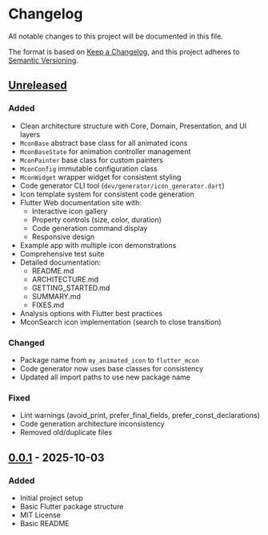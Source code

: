 # Changelog

All notable changes to this project will be documented in this file.

The format is based on [Keep a Changelog](https://keepachangelog.com/en/1.0.0/),
and this project adheres to [Semantic Versioning](https://semver.org/spec/v2.0.0.html).

## [Unreleased]

### Added
- Clean architecture structure with Core, Domain, Presentation, and UI layers
- `MconBase` abstract base class for all animated icons
- `MconBaseState` for animation controller management
- `MconPainter` base class for custom painters
- `MconConfig` immutable configuration class
- `MconWidget` wrapper widget for consistent styling
- Code generator CLI tool (`dev/generator/icon_generator.dart`)
- Icon template system for consistent code generation
- Flutter Web documentation site with:
  - Interactive icon gallery
  - Property controls (size, color, duration)
  - Code generation command display
  - Responsive design
- Example app with multiple icon demonstrations
- Comprehensive test suite
- Detailed documentation:
  - README.md
  - ARCHITECTURE.md
  - GETTING_STARTED.md
  - SUMMARY.md
  - FIXES.md
- Analysis options with Flutter best practices
- MconSearch icon implementation (search to close transition)

### Changed
- Package name from `my_animated_icon` to `flutter_mcon`
- Code generator now uses base classes for consistency
- Updated all import paths to use new package name

### Fixed
- Lint warnings (avoid_print, prefer_final_fields, prefer_const_declarations)
- Code generation architecture inconsistency
- Removed old/duplicate files

## [0.0.1] - 2025-10-03

### Added
- Initial project setup
- Basic Flutter package structure
- MIT License
- Basic README

[Unreleased]: https://github.com/yourusername/flutter_mcon/compare/v0.0.1...HEAD
[0.0.1]: https://github.com/yourusername/flutter_mcon/releases/tag/v0.0.1
